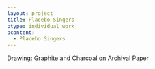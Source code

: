 ```yaml
---
layout: project
title: Placebo Singers
ptype: individual work
pcontent:
  - Placebo Singers
---
```

Drawing: Graphite and Charcoal on Archival Paper
